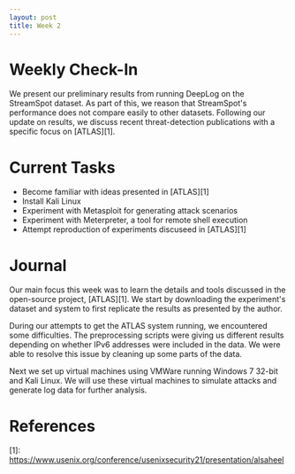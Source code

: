 ```yaml
---
layout: post
title: Week 2
---
```

# Weekly Check-In

We present our preliminary results from running DeepLog on the StreamSpot dataset. As part of this, we reason that StreamSpot's performance does not compare easily to other datasets. Following our update on results, we discuss recent threat-detection publications with a specific focus on [ATLAS][1].

# Current Tasks
* Become familiar with ideas presented in [ATLAS][1]
* Install Kali Linux
* Experiment with Metasploit for generating attack scenarios
* Experiment with Meterpreter, a tool for remote shell execution
* Attempt reproduction of experiments discuseed in [ATLAS][1]

# Journal
Our main focus this week was to learn the details and tools discussed in the open-source project, [ATLAS][1]. We start by downloading the experiment's dataset and system to first replicate the results as presented by the author.

During our attempts to get the ATLAS system running, we encountered some difficulties. The preprocessing scripts were giving us different results depending on whether IPv6 addresses were included in the data. We were able to resolve this issue by cleaning up some parts of the data.

Next we set up virtual machines using VMWare running Windows 7 32-bit and Kali Linux. We will use these virtual machines to simulate attacks and generate log data for further analysis.

# References
[1]: <a href="Abdulellah Alsaheel, Yuhong Nan, Shiqing Ma, Le Yu, Gregory
Walkup, Z Berkay Celik, Xiangyu Zhang, and Dongyan Xu. ATLAS:
A sequence-based learning approach for attack investigation. In
USENIX Security Symposium, 2021.">https://www.usenix.org/conference/usenixsecurity21/presentation/alsaheel</a>
